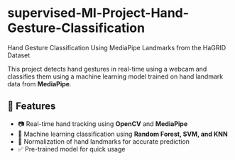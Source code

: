 # supervised-Ml-Project-Hand-Gesture-Classification
Hand Gesture Classification Using MediaPipe Landmarks from the HaGRID Dataset

This project detects hand gestures in real-time using a webcam and classifies them using a machine learning model trained on hand landmark data from **MediaPipe**.

## 📌 Features
- 📷 Real-time hand tracking using **OpenCV** and **MediaPipe**
- 🧠 Machine learning classification using **Random Forest, SVM, and KNN**
- 🎯 Normalization of hand landmarks for accurate prediction
- ✅ Pre-trained model for quick usage
